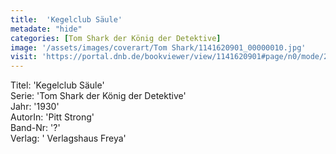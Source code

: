 ```yaml
---
title:  'Kegelclub Säule'
metadate: "hide"
categories: [Tom Shark der König der Detektive]
image: '/assets/images/coverart/Tom Shark/1141620901_00000010.jpg'
visit: 'https://portal.dnb.de/bookviewer/view/1141620901#page/n0/mode/2up'
---
```

Titel: 'Kegelclub Säule' <br>
Serie: 'Tom Shark der König der Detektive' <br>
Jahr: '1930' <br>
AutorIn: 'Pitt Strong' <br>
Band-Nr: '?' <br>
Verlag: ' Verlagshaus Freya'
